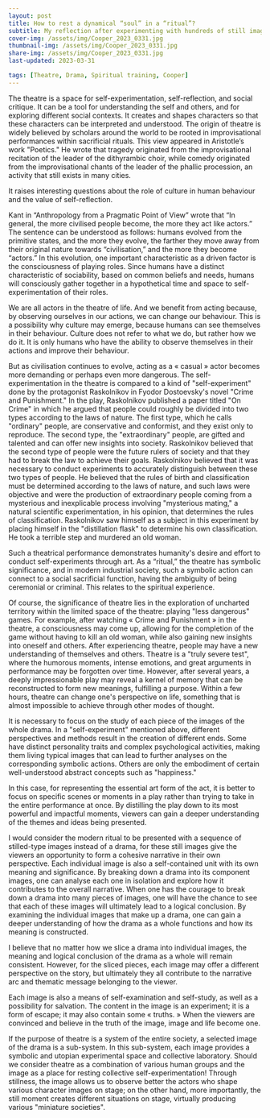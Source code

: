 ```yaml
---
layout: post
title: How to rest a dynamical “soul” in a “ritual”? 
subtitle: My reflection after experimenting with hundreds of still images in Midjourney
cover-img: /assets/img/Cooper_2023_0331.jpg
thumbnail-img: /assets/img/Cooper_2023_0331.jpg
share-img: /assets/img/Cooper_2023_0331.jpg
last-updated: 2023-03-31

tags: [Theatre, Drama, Spiritual training, Cooper]
---
```


The theatre is a space for self-experimentation, self-reflection, and social critique. It can be a tool for understanding the self and others, and for exploring different social contexts. It creates and shapes characters so that these characters can be interpreted and understood. The origin of theatre is widely believed by scholars around the world to be rooted in improvisational performances within sacrificial rituals. This view appeared in Aristotle’s work "Poetics." He wrote that tragedy originated from the improvisational recitation of the leader of the dithyrambic choir, while comedy originated from the improvisational chants of the leader of the phallic procession, an activity that still exists in many cities.

It raises interesting questions about the role of culture in human behaviour and the value of self-reflection.

Kant in “Anthropology from a Pragmatic Point of View”  wrote that “In general, the more civilised people become, the more they act like actors.” The sentence can be understood as follows: humans evolved from the primitive states, and the more they evolve, the farther they move away from their original nature towards “civilisation,” and the more they become “actors.” In this evolution, one important characteristic as a driven factor is the consciousness of playing roles. Since humans have a distinct characteristic of sociability, based on common beliefs and needs, humans will consciously gather together in a hypothetical time and space to self-experimentation of their roles.

We are all actors in the theatre of life. And we benefit from acting because, by observing ourselves in our actions, we can change our behaviour. This is a possibility why culture may emerge, because humans can see themselves in their behaviour. Culture does not refer to what we do, but rather how we do it. It is only humans who have the ability to observe themselves in their actions and improve their behaviour.

But as civilisation continues to evolve, acting as a « casual » actor becomes more demanding or perhaps even more dangerous. The self-experimentation in the theatre is compared to a kind of "self-experiment" done by the protagonist Raskolnikov in Fyodor Dostoevsky's novel "Crime and Punishment." In the play, Raskolnikov published a paper titled "On Crime" in which he argued that people could roughly be divided into two types according to the laws of nature. The first type, which he calls "ordinary" people, are conservative and conformist, and they exist only to reproduce. The second type, the "extraordinary" people, are gifted and talented and can offer new insights into society. Raskolnikov believed that the second type of people were the future rulers of society and that they had to break the law to achieve their goals. Raskolnikov believed that it was necessary to conduct experiments to accurately distinguish between these two types of people. He believed that the rules of birth and classification must be determined according to the laws of nature, and such laws were objective and were the production of extraordinary people coming from a mysterious and inexplicable process involving "mysterious mating," a natural scientific experimentation, in his opinion, that determines the rules of classification. Raskolnikov saw himself as a subject in this experiment by placing himself in the "distillation flask" to determine his own classification. He took a terrible step and murdered an old woman. 

Such a theatrical performance demonstrates humanity's desire and effort to conduct self-experiments through art. As a “ritual,” the theatre has symbolic significance, and in modern industrial society, such a symbolic action can connect to a social sacrificial function, having the ambiguity of being ceremonial or criminal. This relates to the spiritual experience.

Of course, the significance of theatre lies in the exploration of uncharted territory within the limited space of the theatre: playing "less dangerous" games. For example, after watching « Crime and Punishment » in the theatre, a consciousness may come up, allowing for the completion of the game without having to kill an old woman, while also gaining new insights into oneself and others. After experiencing theatre, people may have a new understanding of themselves and others. Theatre is a "truly severe test", where the humorous moments, intense emotions, and great arguments in performance may be forgotten over time. However, after several years, a deeply impressionable play may reveal a kernel of memory that can be reconstructed to form new meanings, fulfilling a purpose. Within a few hours, theatre can change one's perspective on life, something that is almost impossible to achieve through other modes of thought.

It is necessary to focus on the study of each piece of the images of the whole drama. In a "self-experiment" mentioned above, different perspectives and methods result in the creation of different ends. Some have distinct personality traits and complex psychological activities, making them living typical images that can lead to further analyses on the corresponding symbolic actions. Others are only the embodiment of certain well-understood abstract concepts such as "happiness."

In this case, for representing the essential art form of the act, it is better to focus on specific scenes or moments in a play rather than trying to take in the entire performance at once. By distilling the play down to its most powerful and impactful moments, viewers can gain a deeper understanding of the themes and ideas being presented. 

I would consider the modern ritual to be presented with a sequence of stilled-type images instead of a drama, for these still images give the viewers an opportunity to form a cohesive narrative in their own perspective. Each individual image is also a self-contained unit with its own meaning and significance. By breaking down a drama into its component images, one can analyse each one in isolation and explore how it contributes to the overall narrative. When one has the courage to break down a drama into many pieces of images, one will have the chance to see that each of these images will ultimately lead to a logical conclusion. By examining the individual images that make up a drama, one can gain a deeper understanding of how the drama as a whole functions and how its meaning is constructed.

I believe that no matter how we slice a drama into individual images, the meaning and logical conclusion of the drama as a whole will remain consistent. However, for the sliced pieces, each image may offer a different perspective on the story, but ultimately they all contribute to the narrative arc and thematic message belonging to the viewer.

Each image is also a means of self-examination and self-study, as well as a possibility for salvation. The content in the image is an experiment; it is a form of escape; it may also contain some « truths. » When the viewers are convinced and believe in the truth of the image, image and life become one.

If the purpose of theatre is a system of the entire society, a selected image of the drama is a sub-system. In this sub-system, each image provides a symbolic and utopian experimental space and collective laboratory. Should we consider theatre as a combination of various human groups and the image as a place for resting collective self-experimentation! Through stillness, the image allows us to observe better the actors who shape various character images on stage; on the other hand, more importantly, the still moment creates different situations on stage, virtually producing various "miniature societies".
